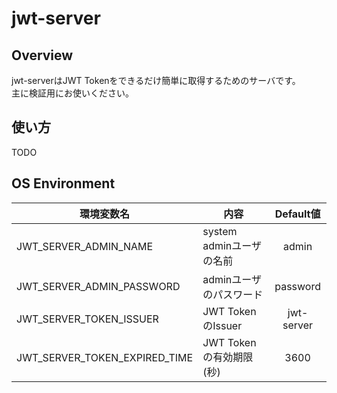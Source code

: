 # jwt-server

## Overview

jwt-serverはJWT Tokenをできるだけ簡単に取得するためのサーバです。  
主に検証用にお使いください。

## 使い方

TODO

## OS Environment

|環境変数名|内容|Default値|
|---------|----|:-------:|
|JWT_SERVER_ADMIN_NAME|system adminユーザの名前|admin|
|JWT_SERVER_ADMIN_PASSWORD|adminユーザのパスワード|password|
|JWT_SERVER_TOKEN_ISSUER|JWT TokenのIssuer|jwt-server|
|JWT_SERVER_TOKEN_EXPIRED_TIME|JWT Tokenの有効期限(秒)|3600|
